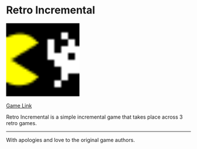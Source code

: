# Retro Incremental

<img src="/favicon.png?raw=true" width="200">

[Game Link](https://asteriskman7.github.io/retroIncremental/)

Retro Incremental is a simple incremental game that takes place across 3 retro games.

---
With apologies and love to the original game authors.
